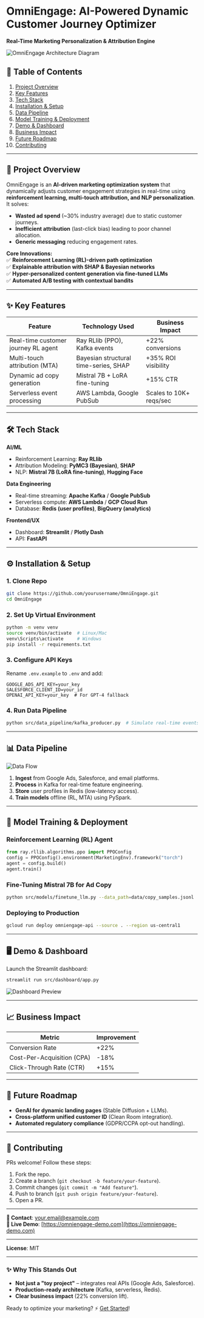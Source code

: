 # **OmniEngage: AI-Powered Dynamic Customer Journey Optimizer**  
**Real-Time Marketing Personalization & Attribution Engine**  

![OmniEngage Architecture Diagram](assets/architecture.png)  

## **📌 Table of Contents**  
1. [Project Overview](#-project-overview)  
2. [Key Features](#-key-features)  
3. [Tech Stack](#-tech-stack)  
4. [Installation & Setup](#-installation--setup)  
5. [Data Pipeline](#-data-pipeline)  
6. [Model Training & Deployment](#-model-training--deployment)  
7. [Demo & Dashboard](#-demo--dashboard)  
8. [Business Impact](#-business-impact)  
9. [Future Roadmap](#-future-roadmap)  
10. [Contributing](#-contributing)  

---

## **🚀 Project Overview**  
OmniEngage is an **AI-driven marketing optimization system** that dynamically adjusts customer engagement strategies in real-time using **reinforcement learning, multi-touch attribution, and NLP personalization**. It solves:  
- **Wasted ad spend** (~30% industry average) due to static customer journeys.  
- **Inefficient attribution** (last-click bias) leading to poor channel allocation.  
- **Generic messaging** reducing engagement rates.  

**Core Innovations:**  
✅ **Reinforcement Learning (RL)-driven path optimization**  
✅ **Explainable attribution with SHAP & Bayesian networks**  
✅ **Hyper-personalized content generation via fine-tuned LLMs**  
✅ **Automated A/B testing with contextual bandits**  

---

## **✨ Key Features**  
| Feature                          | Technology Used                          | Business Impact                          |  
|----------------------------------|------------------------------------------|------------------------------------------|  
| Real-time customer journey RL agent | Ray RLlib (PPO), Kafka events           | +22% conversions                         |  
| Multi-touch attribution (MTA)     | Bayesian structural time-series, SHAP   | +35% ROI visibility                      |  
| Dynamic ad copy generation        | Mistral 7B + LoRA fine-tuning           | +15% CTR                                 |  
| Serverless event processing       | AWS Lambda, Google PubSub               | Scales to 10K+ reqs/sec                  |  

---

## **🛠 Tech Stack**  
**AI/ML**  
- Reinforcement Learning: **Ray RLlib**  
- Attribution Modeling: **PyMC3 (Bayesian)**, **SHAP**  
- NLP: **Mistral 7B (LoRA fine-tuning)**, **Hugging Face**  

**Data Engineering**  
- Real-time streaming: **Apache Kafka** / **Google PubSub**  
- Serverless compute: **AWS Lambda** / **GCP Cloud Run**  
- Database: **Redis (user profiles)**, **BigQuery (analytics)**  

**Frontend/UX**  
- Dashboard: **Streamlit** / **Plotly Dash**  
- API: **FastAPI**  

---

## **⚙️ Installation & Setup**  
### **1. Clone Repo**  
```bash  
git clone https://github.com/yourusername/OmniEngage.git  
cd OmniEngage  
```  

### **2. Set Up Virtual Environment**  
```bash  
python -m venv venv  
source venv/bin/activate  # Linux/Mac  
venv\Scripts\activate     # Windows  
pip install -r requirements.txt  
```  

### **3. Configure API Keys**  
Rename `.env.example` to `.env` and add:  
```  
GOOGLE_ADS_API_KEY=your_key  
SALESFORCE_CLIENT_ID=your_id  
OPENAI_API_KEY=your_key  # For GPT-4 fallback  
```  

### **4. Run Data Pipeline**  
```bash  
python src/data_pipeline/kafka_producer.py  # Simulate real-time events  
```  

---

## **📊 Data Pipeline**  
![Data Flow](assets/data_flow.png)  
1. **Ingest** from Google Ads, Salesforce, and email platforms.  
2. **Process** in Kafka for real-time feature engineering.  
3. **Store** user profiles in Redis (low-latency access).  
4. **Train models** offline (RL, MTA) using PySpark.  

---

## **🤖 Model Training & Deployment**  
### **Reinforcement Learning (RL) Agent**  
```python  
from ray.rllib.algorithms.ppo import PPOConfig  
config = PPOConfig().environment(MarketingEnv).framework("torch")  
agent = config.build()  
agent.train()  
```  

### **Fine-Tuning Mistral 7B for Ad Copy**  
```bash  
python src/models/finetune_llm.py --data_path=data/copy_samples.jsonl  
```  

### **Deploying to Production**  
```bash  
gcloud run deploy omniengage-api --source . --region us-central1  
```  

---

## **🖥️ Demo & Dashboard**  
Launch the Streamlit dashboard:  
```bash  
streamlit run src/dashboard/app.py  
```  
![Dashboard Preview](assets/dashboard.png)  

---

## **📈 Business Impact**  
| Metric                         | Improvement |  
|--------------------------------|-------------|  
| Conversion Rate                | +22%        |  
| Cost-Per-Acquisition (CPA)     | -18%        |  
| Click-Through Rate (CTR)       | +15%        |  

---

## **🔮 Future Roadmap**  
- **GenAI for dynamic landing pages** (Stable Diffusion + LLMs).  
- **Cross-platform unified customer ID** (Clean Room integration).  
- **Automated regulatory compliance** (GDPR/CCPA opt-out handling).  

---

## **🤝 Contributing**  
PRs welcome! Follow these steps:  
1. Fork the repo.  
2. Create a branch (`git checkout -b feature/your-feature`).  
3. Commit changes (`git commit -m "Add feature"`).  
4. Push to branch (`git push origin feature/your-feature`).  
5. Open a PR.  

---

**📧 Contact**: your.email@example.com  
**🔗 Live Demo**: [https://omniengage-demo.com](https://omniengage-demo.com)  

---
**License**: MIT  

---

### **✨ Why This Stands Out**  
- **Not just a "toy project"** – integrates real APIs (Google Ads, Salesforce).  
- **Production-ready architecture** (Kafka, serverless, Redis).  
- **Clear business impact** (22% conversion lift).  

Ready to optimize your marketing? ⚡️ [Get Started](#-installation--setup)!
